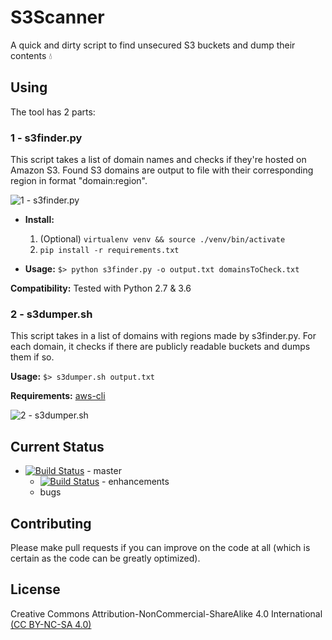 # S3Scanner

A quick and dirty script to find unsecured S3 buckets and dump their contents :droplet:

## Using

The tool has 2 parts:

### 1 - s3finder.py
This script takes a list of domain names and checks if they're hosted on Amazon S3. Found S3 domains are output to file with their corresponding region in format "domain:region". 

![1 - s3finder.py](https://user-images.githubusercontent.com/3712226/35163013-e6a544e8-fd0a-11e7-9022-3c641aaf09c1.png)

* **Install:**
  1. (Optional) `virtualenv venv && source ./venv/bin/activate`
  2. `pip install -r requirements.txt`

* **Usage:** 
  `$> python s3finder.py -o output.txt domainsToCheck.txt`

**Compatibility:**
Tested with Python 2.7 & 3.6

### 2 - s3dumper.sh
This script takes in a list of domains with regions made by s3finder.py. For each domain, it checks if there are publicly readable buckets and dumps them if so. 

**Usage:** `$> s3dumper.sh output.txt`

**Requirements:** [aws-cli](http://docs.aws.amazon.com/cli/latest/userguide/installing.html)

![2 - s3dumper.sh](https://user-images.githubusercontent.com/3712226/30464321-8e8e6d34-9996-11e7-8739-94f13e082877.png)


## Current Status

* [![Build Status](https://travis-ci.org/sa7mon/S3Scanner.svg?branch=master)](https://travis-ci.org/sa7mon/S3Scanner) - master
   * [![Build Status](https://travis-ci.org/sa7mon/S3Scanner.svg?branch=enhancements)](https://travis-ci.org/sa7mon/S3Scanner) - enhancements
   * bugs

## Contributing
Please make pull requests if you can improve on the code at all (which is certain as the code can be greatly optimized).

## License
Creative Commons Attribution-NonCommercial-ShareAlike 4.0 International [(CC BY-NC-SA 4.0)](https://creativecommons.org/licenses/by-nc-sa/4.0/)
